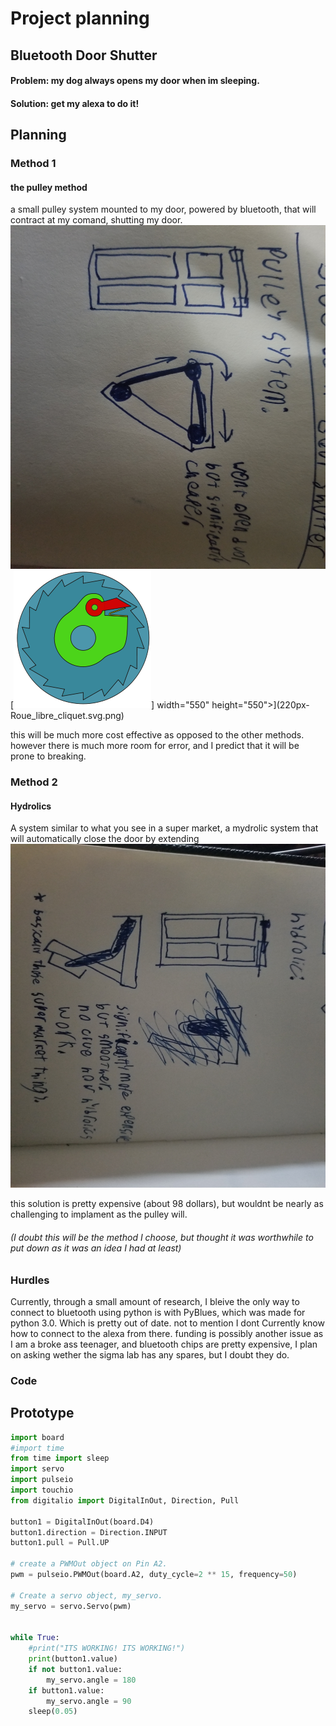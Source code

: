 # Project planning
## Bluetooth Door Shutter

#### Problem: my dog always opens my door when im sleeping.

#### Solution: get my alexa to do it!

## Planning

### Method 1
#### the pulley method
a small pulley system mounted to my door, powered by bluetooth, that will contract at my comand, shutting my door.
[<img src="/20210124_184741.jpg" alt="20210124_184741.jpg" width="550" height="550">](20210124_184741.jpg)
[<img src="220px-Roue_libre_cliquet.svg.png">] width="550" height="550">](220px-Roue_libre_cliquet.svg.png)

this will be much more cost effective as opposed to the other methods.  however there is much more room for error, and I predict that it will be prone to breaking.

### Method 2
#### Hydrolics
A system similar to what you see in a super market, a mydrolic system that will automatically close the door by extending
[<img src="/20210124_185844.jpg" width="550" height="550">](20210124_185844.jpg)


this solution is pretty expensive (about 98 dollars), but wouldnt be nearly as challenging to implament as the pulley will. 

###### (I doubt this will be the method I choose, but thought it was worthwhile to put down as it was an idea I had at least)

### Hurdles

Currently, through a small amount of research, I bleive the only way to connect to bluetooth using python is with PyBlues, which was made for python 3.0.  Which is pretty out of date.  not to mention I dont Currently know how to connect to the alexa from there.  funding is possibly another issue as I am a broke ass teenager, and bluetooth chips are pretty expensive, I plan on asking wether the sigma lab has any spares, but I doubt they do. 

### Code
## Prototype
```python
import board
#import time
from time import sleep
import servo
import pulseio
import touchio
from digitalio import DigitalInOut, Direction, Pull

button1 = DigitalInOut(board.D4)
button1.direction = Direction.INPUT
button1.pull = Pull.UP

# create a PWMOut object on Pin A2.
pwm = pulseio.PWMOut(board.A2, duty_cycle=2 ** 15, frequency=50)
 
# Create a servo object, my_servo.
my_servo = servo.Servo(pwm)


while True:
    #print("ITS WORKING! ITS WORKING!")
    print(button1.value)
    if not button1.value:
        my_servo.angle = 180
    if button1.value:
        my_servo.angle = 90
    sleep(0.05)
   ```
